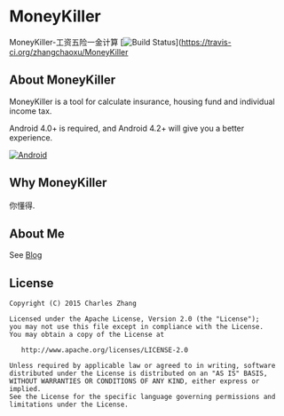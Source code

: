 # MoneyKiller
MoneyKiller-工资五险一金计算
[![Build Status](https://travis-ci.org/zhangchaoxu/MoneyKiller.png?branch=master)](https://travis-ci.org/zhangchaoxu/MoneyKiller

## About MoneyKiller
MoneyKiller is a tool for calculate insurance, housing fund and individual income tax.

Android 4.0+ is required, and Android 4.2+ will give you a better experience.

[![Android](http://mudlab9.com/static/image/btn_android.png)](https://play.google.com/store/apps/details?id=)

## Why MoneyKiller
你懂得.

## About Me
See [Blog](http://lean56.com)

## License

    Copyright (C) 2015 Charles Zhang

    Licensed under the Apache License, Version 2.0 (the "License");
    you may not use this file except in compliance with the License.
    You may obtain a copy of the License at

       http://www.apache.org/licenses/LICENSE-2.0

    Unless required by applicable law or agreed to in writing, software
    distributed under the License is distributed on an "AS IS" BASIS,
    WITHOUT WARRANTIES OR CONDITIONS OF ANY KIND, either express or implied.
    See the License for the specific language governing permissions and
    limitations under the License.

